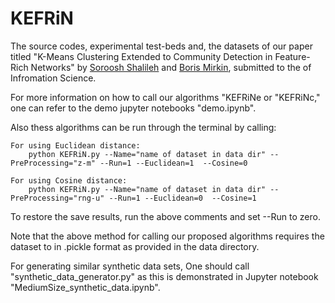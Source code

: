 # KEFRiN

The source codes, experimental test-beds and, the datasets of our paper titled "K-Means Clustering Extended to Community Detection in Feature-Rich Networks" by [Soroosh Shalileh](https://www.hse.ru/en/org/persons/316426865) and [Boris Mirkin](https://www.hse.ru/en/staff/bmirkin), submitted to the of Infromation Science.



For more information on how to call our algorithms "KEFRiNe or "KEFRiNc," one can refer to the demo jupyter notebooks "demo.ipynb".

Also thess algorithms can be run through the terminal by calling: 
            
    For using Euclidean distance:       
        python KEFRiN.py --Name="name of dataset in data dir" --PreProcessing="z-m" --Run=1 --Euclidean=1  --Cosine=0
        
    For using Cosine distance:    
        python KEFRiN.py --Name="name of dataset in data dir" --PreProcessing="rng-u" --Run=1 --Euclidean=0  --Cosine=1

To restore the save results, run the above comments and set --Run to zero.

Note that the above method for calling our proposed algorithms requires the dataset to in .pickle format as provided in the data directory.

For generating similar synthetic data sets, One should call "synthetic_data_generator.py" as this is demonstrated in Jupyter notebook "MediumSize_synthetic_data.ipynb".
